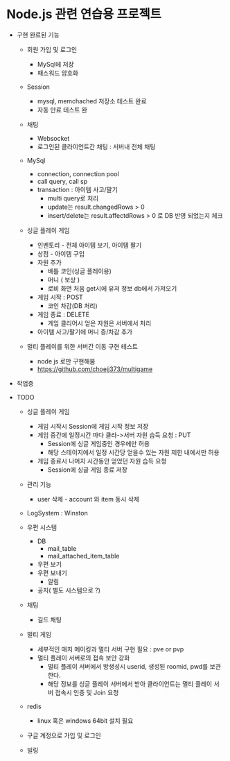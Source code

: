 # Node.js 관련 연습용 프로젝트

+ 구현 완료된 기능
    + 회원 가입 및 로그인 
        + MySql에 저장 
        + 패스워드 암호화

    + Session
        + mysql, memchached 저장소 테스트 완료
        + 자동 만료 테스트 완
        
    + 채팅 
        + Websocket
        + 로그인된 클라이언트간 채팅 : 서버내 전체 채팅

    + MySql
        + connection, connection pool 
        + call query, call sp
        + transaction : 아이템 사고/팔기
            + multi query로 처리
            + update는 result.changedRows > 0
            + insert/delete는 result.affectdRows > 0 로 DB 반영 되었는지 체크

    + 싱글 플레이 게임
        + 인벤토리 - 전체 아이템 보기, 아이템 팔기
        + 상점 - 아이템 구입
        + 자원 추가
            + 배틀 코인(싱글 플레이용)
            + 머니 ( 보상 )    
            + 로비 화면 처음 get시에 유저 정보 db에서 가져오기
        + 게임 시작 : POST
            + 코인 차감(DB 처리)
        + 게임 종료 : DELETE
            + 게임 클리어시 얻은 자원은 서버에서 처리
        + 아이템 사고/팔기에 머니 증/차감 추가

    + 멀티 플레이를 위한 서버간 이동 구현 테스트
        + node js 로만 구현해봄
        + https://github.com/choejj373/multigame


+ 작업중

+ TODO
    + 싱글 플레이 게임
        + 게임 시작시 Session에 게임 시작 정보 저장
        + 게임 중간에 일정시간 마다 클라->서버 자원 습득 요청 : PUT
            + Session에 싱글 게임중인 경우에만 허용
            + 해당 스테이지에서 일정 시간당 얻을수 있는 자원 제한 내에서만 허용
        + 게임 종료시 나머지 시간동안 얻었던 자원 습득 요청
            + Session에 싱글 게임 종료 저장

    + 관리 기능
        + user 삭제 - account 와 item 동시 삭제 

    + LogSystem : Winston

    + 우편 시스템
        + DB
            + mail_table
            + mail_attached_item_table
        + 우편 보기
        + 우편 보내기
            + 알림
        + 공지( 별도 시스템으로 ?)
    
    + 채팅  
        + 길드 채팅 

    + 멀티 게임 
        + 세부적인 매치 메이킹과 멀티 서버 구현 필요 : pve or pvp
        + 멀티 플레이 서버로의 접속 보안 강화
            + 멀티 플레이 서버에서 방생성시 userid, 생성된 roomid, pwd를 보관한다.
            + 해당 정보를 싱글 플레이 서버에서 받아 클라이언트는 멀티 플레이 서버 접속시 인증 및 Join 요청
    + redis
        + linux 혹은 windows 64bit 설치 필요

    + 구글 계정으로 가입 및 로그인

    + 빌링

